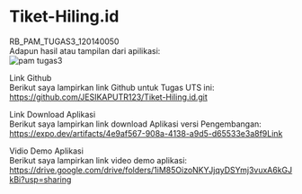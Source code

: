 # Tiket-Hiling.id
RB_PAM_TUGAS3_120140050 <br/>
Adapun hasil atau tampilan dari apilikasi: <br/>
![pam tugas3](https://user-images.githubusercontent.com/97590486/197322530-4e08083a-e1cb-40af-ade9-c38359ea3f7e.jpeg) <br/>

Link Github <br/>
Berikut saya lampirkan link Github untuk Tugas UTS ini:<br/>
https://github.com/JESIKAPUTR123/Tiket-Hiling.id.git<br/>

Link Download Aplikasi <br/>
Berikut saya lampirkan link download Aplikasi versi Pengembangan: <br/>
https://expo.dev/artifacts/4e9af567-908a-4138-a9d5-d65533e3a8f9Link <br/>

Vidio Demo Aplikasi <br/>
Berikut saya lampirkan link video demo aplikasi:<br/>
https://drive.google.com/drive/folders/1iM85OizoNKYJjqyDSYmj3vuxA6kGJkBi?usp=sharing<br/>


